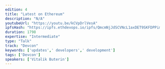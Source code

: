 ```yaml
---
edition: 4
title: "Latest on Ethereum"
description: "N/A"
youtubeUrl: "https://youtu.be/kCVpDrlVesA"
ipfsHash: "https://ipfs.ethdevops.io/ipfs/QmcmNjJdSCVNcL1axDET9SKFDPPimMLMmeDV6sSijgk4JM?filename=Latest_on_Ethereum_by_Vitalik_Buterin_Devcon4-kCVpDrlVesA.mp4"
duration: 1798
expertise: "Intermediate"
type: "Talk"
track: "Devcon"
keywords: ['updates',' developers',' development']
tags: ['Devcon']
speakers: ['Vitalik Buterin']
---
```


